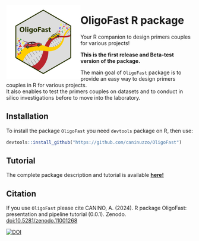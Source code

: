 <a name="readme-top"></a>


<!-- PROJECT LOGO -->

<img src="img/logo_oligofast_resized_400px.png" alt="Logo" width="200" height="200" align="left">

# OligoFast R package
Your R companion to design primers couples for various projects!

**This is the first release and Beta-test version of the package.**


The main goal of `OligoFast` package is to provide an easy way to design primers couples in R for various projects.  
It also enables to test the primers couples on datasets and to conduct in silico investigations before to move into the laboratory.



## Installation

To install the package `OligoFast` you need `devtools` package on R, then use:

``` r
devtools::install_github("https://github.com/caninuzzo/OligoFast")
```

## Tutorial

The complete package description and tutorial is available <a href="https://caninuzzo.github.io/OligoFast/"><strong> here!</strong></a>


## Citation

If you use `OligoFast` please cite CANINO, A. (2024). R package OligoFast: presentation and pipeline tutorial (0.0.1). Zenodo. [doi:10.5281/zenodo.11001268](https://caninuzzo.github.io/OligoFast/)

<!-- DOI -->
[![DOI](https://zenodo.org/badge/DOI/10.5281/zenodo.11001268.svg)](https://doi.org/10.5281/zenodo.11001268)